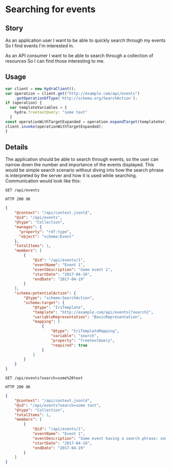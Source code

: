 ﻿# Searching for events

## Story

As an application user
I want to be able to quickly search through my events
So I find events I'm interested in.

As an API consumer
I want to be able to search through a collection of resources
So I can find those interesting to me.


## Usage

```javascript
var client = new HydraClient();
var operation = client.get("http://example.com/api/events")
    .getOperationOfType('http://schema.org/SearchAction');
if (operation) {
  var templateVariables = {
    hydra.freetextQuery: "some text"
  }
const operationWithTargetExpanded = operation.expandTarget(templateVariables);
client.invoke(operationWithTargetExpanded);
}
```


## Details

The application should be able to search through events,
so the user can narrow down the number and importance of the events displayed.
This would be simple search scenario without diving into how the
search phrase is interpreted by the server and how it is used while searching.
Communication would look like this:

```http
GET /api/events
```

```http
HTTP 200 OK
```

```json
{
    "@context": "/api/context.jsonld",
    "@id": "/api/events",
    "@type": "Collection",
    "manages": {
      "property": "rdf:type",
      "object": "schema:Event"
    },
    "totalItems": 1,
    "members": [
        {
            "@id": "/api/events/1",
            "eventName": "Event 1",
            "eventDescription": "Some event 1",
            "startDate": "2017-04-19",
            "endDate": "2017-04-19"
        }
    ],
    "schema:potentialAction": {
        "@type": "schema:SearchAction",
        "schema:target": {
            "@type": "IriTemplate",
            "template": "http://example.com/api/events{?search}",
            "variableRepresentation": "BasicRepresentation",
            "mapping": [
                {
                    "@type": "IriTemplateMapping",
                    "variable": "search",
                    "property": "freetextQuery",
                    "required": true
                }
            ]
        }
    }
}
```

```http
GET /api/events?search=some%20text
```

```http
HTTP 200 OK
```

```json
{
    "@context": "/api/context.jsonld",
    "@id": "/api/events?search=some text",
    "@type": "Collection",
    "totalItems": 1,
    "members": [
        {
            "@id": "/api/events/1",
            "eventName": "Event 1",
            "eventDescription": "Some event having a search phrase: some text",
            "startDate": "2017-04-19",
            "endDate": "2017-04-19"
        }
    ]
}
```
